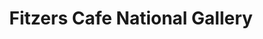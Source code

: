 ---
title: "Fitzers Cafe National Gallery"
address: "Millennium Wing National Gallery, Merrion Square, Dublin City Centre, Co. Dublin, Dublin 2"
tel: "+353 (0)16 63 3500"
county: "Dublin"
category: "Seafood Restaurants"
type: "Content"
lat: "53.3414192199707"
lng: "-6.252036094665527"
---
